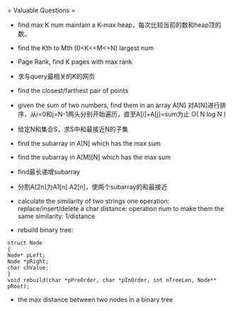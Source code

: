 = Valuable Questions =

- find max K num
maintain a K-max heap，每次比较当前的数和heap顶的数。
- find the Kth to Mth (0<K<=M<=N) largest num
- Page Rank, find K pages with max rank
- 求与query最相关的K的网页

- find the closest/farthest pair of points

- given the sum of two numbers, find them in an array A[N]
对A[N]进行排序，从i=0和j=N-1两头分别开始遍历，直至A[i]+A[j]=sum为止
O( N log N )

- 给定N和集合S，求S中和最接近N的子集

- find the subarray in A[N] which has the max sum

- find the subarray in A[M][N] which has the max sum

- find最长递增subarray

- 分割A[2n]为A1[n] A2[n]，使两个subarray的和最接近

- calculate the similarity of two strings
one operation: replace/insert/delete a char
distance: operation num to make them the same
similarity: 1/distance

- rebuild binary tree:
```
struct Node
{
Node* pLeft;
Node *pRight;
char chValue;
}
void rebuild(char *pPreOrder, char *pInOrder, int nTreeLen, Node** pRoot);
```

- the max distance between two nodes in a binary tree


